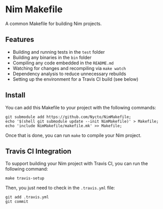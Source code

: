 Nim Makefile
============

A common Makefile for building Nim projects.

Features
--------

* Building and running tests in the `test` folder
* Building any binaries in the `bin` folder
* Compiling any code embedded in the `README.md`
* Watching for changes and recompiling via `make watch`
* Dependency analysis to reduce unnecessary rebuilds
* Setting up the environment for a Travis CI build (see below)

Install
-------

You can add this Makefile to your project with the following commands:

```
git submodule add https://github.com/Nycto/NimMakefile;
echo '$(shell git submodule update --init NimMakefile)' > Makefile;
echo 'include NimMakefile/makefile.mk' >> Makefile;
```

Once that is done, you can run `make` to compile your Nim project.

Travis CI Integration
---------------------

To support building your Nim project with Travis CI, you can run the following
command:

```
make travis-setup
```

Then, you just need to check in the `.travis.yml` file:

```
git add .travis.yml
git commit
```

